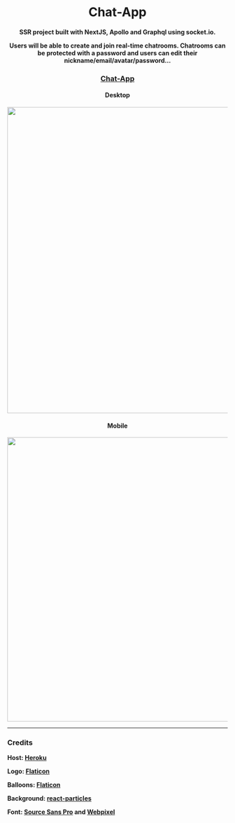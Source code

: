 <h1 align="center">Chat-App</h1>
<h4 align="center"><p>SSR project built with NextJS, Apollo and Graphql using socket.io. </p>
<p>Users will be able to create and join real-time chatrooms. Chatrooms can be protected with a password and users can edit their nickname/email/avatar/password...</p>
</h4>
<h3 align="center"><a href="https://nyan-chatapp.herokuapp.com">Chat-App</a></h3>

<div align="center">
<h4 align="center">Desktop</h4>
<img align="center" width="700px" src="https://i.imgur.com/bHRAUWo.jpg"/>
<h4 align="center">Mobile</h4>
<img align="center" height="650px" src="https://i.imgur.com/9HeLPjt.png"/>
</div>
<hr>
<h3>Credits</h3>
<p><b>Host: <a href="https://www.heroku.com/">Heroku</a></b></p>
<p><b>Logo: <a href="https://www.flaticon.com/free-icon/speech-bubble_1078011#term=talk&page=1&position=1">Flaticon</a></b></p>
<p><b>Balloons: <a href="https://www.flaticon.com/free-icon/balloons_1244223#term=balloon&page=1&position=15">Flaticon</a></b></p>
<p><b>Background: <a href="https://github.com/Wufe/react-particles-js">react-particles</a></b></p>
<p><b>Font: <a href="https://fonts.google.com/specimen/Source+Sans+Pro">Source Sans Pro</a> and <a href="https://www.dafont.com/webpixel.font">Webpixel</a></p></b>
